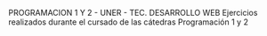 PROGRAMACION 1 Y 2 - UNER - TEC. DESARROLLO WEB
Ejercicios realizados durante el cursado de las cátedras Programación 1 y 2
